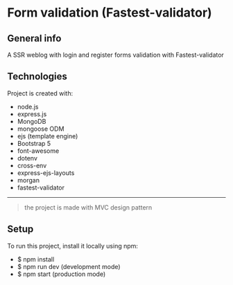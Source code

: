 # Form validation (Fastest-validator)
## General info
A SSR weblog with login and register forms validation with Fastest-validator

## Technologies
 Project is created with:
* node.js
* express.js
* MongoDB
* mongoose ODM
* ejs (template engine)
* Bootstrap 5
* font-awesome
* dotenv
* cross-env
* express-ejs-layouts
* morgan
* fastest-validator
***
> the project is made with MVC design pattern
## Setup
To run this project, install it locally using npm:
- $ npm install
- $ npm run dev (development mode)
- $ npm start (production mode)
